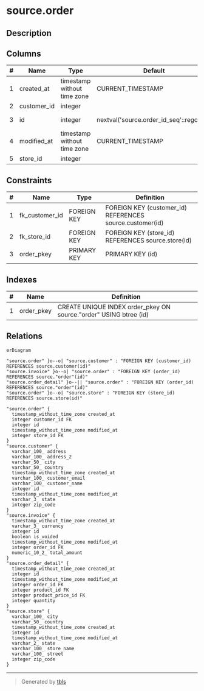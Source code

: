# source.order

## Description

## Columns

| # | Name        | Type                        | Default                                  | Nullable | Children                                                                          | Parents                               | Comment |
| - | ----------- | --------------------------- | ---------------------------------------- | -------- | --------------------------------------------------------------------------------- | ------------------------------------- | ------- |
| 1 | created_at  | timestamp without time zone | CURRENT_TIMESTAMP                        | true     |                                                                                   |                                       |         |
| 2 | customer_id | integer                     |                                          | true     |                                                                                   | [source.customer](source.customer.md) |         |
| 3 | id          | integer                     | nextval('source.order_id_seq'::regclass) | false    | [source.invoice](source.invoice.md) [source.order_detail](source.order_detail.md) |                                       |         |
| 4 | modified_at | timestamp without time zone | CURRENT_TIMESTAMP                        | true     |                                                                                   |                                       |         |
| 5 | store_id    | integer                     |                                          | true     |                                                                                   | [source.store](source.store.md)       |         |

## Constraints

| # | Name           | Type        | Definition                                               |
| - | -------------- | ----------- | -------------------------------------------------------- |
| 1 | fk_customer_id | FOREIGN KEY | FOREIGN KEY (customer_id) REFERENCES source.customer(id) |
| 2 | fk_store_id    | FOREIGN KEY | FOREIGN KEY (store_id) REFERENCES source.store(id)       |
| 3 | order_pkey     | PRIMARY KEY | PRIMARY KEY (id)                                         |

## Indexes

| # | Name       | Definition                                                        |
| - | ---------- | ----------------------------------------------------------------- |
| 1 | order_pkey | CREATE UNIQUE INDEX order_pkey ON source."order" USING btree (id) |

## Relations

```mermaid
erDiagram

"source.order" }o--o| "source.customer" : "FOREIGN KEY (customer_id) REFERENCES source.customer(id)"
"source.invoice" }o--o| "source.order" : "FOREIGN KEY (order_id) REFERENCES source."order"(id)"
"source.order_detail" }o--|| "source.order" : "FOREIGN KEY (order_id) REFERENCES source."order"(id)"
"source.order" }o--o| "source.store" : "FOREIGN KEY (store_id) REFERENCES source.store(id)"

"source.order" {
  timestamp_without_time_zone created_at
  integer customer_id FK
  integer id
  timestamp_without_time_zone modified_at
  integer store_id FK
}
"source.customer" {
  varchar_100_ address
  varchar_100_ address_2
  varchar_50_ city
  varchar_50_ country
  timestamp_without_time_zone created_at
  varchar_100_ customer_email
  varchar_100_ customer_name
  integer id
  timestamp_without_time_zone modified_at
  varchar_3_ state
  integer zip_code
}
"source.invoice" {
  timestamp_without_time_zone created_at
  varchar_3_ currency
  integer id
  boolean is_voided
  timestamp_without_time_zone modified_at
  integer order_id FK
  numeric_10_2_ total_amount
}
"source.order_detail" {
  timestamp_without_time_zone created_at
  integer id
  timestamp_without_time_zone modified_at
  integer order_id FK
  integer product_id FK
  integer product_price_id FK
  integer quantity
}
"source.store" {
  varchar_100_ city
  varchar_50_ country
  timestamp_without_time_zone created_at
  integer id
  timestamp_without_time_zone modified_at
  varchar_2_ state
  varchar_100_ store_name
  varchar_100_ street
  integer zip_code
}
```

---

> Generated by [tbls](https://github.com/k1LoW/tbls)
